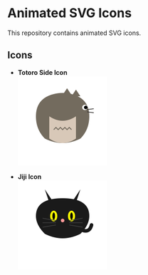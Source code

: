 # Animated SVG Icons

This repository contains animated SVG icons.

## Icons

- **Totoro Side Icon**  
  ![Totoro Side Icon](./svg/totoro-side-icon.svg)

- **Jiji Icon**  
  <img src="./svg/jiji-cat-icon.svg" width="200" height="200" alt="Animated Jiji Cat">


